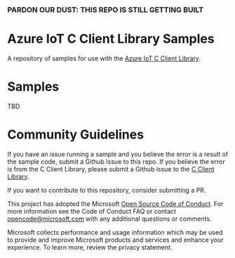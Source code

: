 ### PARDON OUR DUST: THIS REPO IS STILL GETTING BUILT
# Azure IoT C Client Library Samples

A repository of samples for use with the [Azure IoT C Client Library](https://github.com/Azure/azure-iot-sdk-c).

# Samples 

TBD

# Community Guidelines

If you have an issue running a sample and you believe the error is a result of the sample code, submit a Github Issue to this repo. If you believe the error is from the C Client Library, please submit a Github issue to the [C Client Library](https://github.com/Azure/azure-iot-sdk-c/issues/new/choose).

If you want to contribute to this repository, consider submitting a PR.

This project has adopted the Microsoft [Open Source Code of Conduct](https://opensource.microsoft.com/codeofconduct). For more information see the Code of Conduct FAQ or contact opencode@microsoft.com with any additional questions or comments.

Microsoft collects performance and usage information which may be used to provide and improve Microsoft products and services and enhance your experience. To learn more, review the privacy statement.

